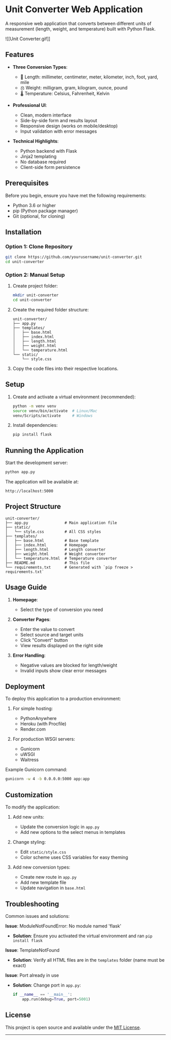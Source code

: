 # Unit Converter Web Application

A responsive web application that converts between different units of measurement (length, weight, and temperature) built with Python Flask.

![[Unit Converter.gif]]

## Features

- **Three Conversion Types**:
  - 📏 Length: millimeter, centimeter, meter, kilometer, inch, foot, yard, mile
  - ⚖️ Weight: milligram, gram, kilogram, ounce, pound
  - 🌡️ Temperature: Celsius, Fahrenheit, Kelvin

- **Professional UI**:
  - Clean, modern interface
  - Side-by-side form and results layout
  - Responsive design (works on mobile/desktop)
  - Input validation with error messages

- **Technical Highlights**:
  - Python backend with Flask
  - Jinja2 templating
  - No database required
  - Client-side form persistence

## Prerequisites

Before you begin, ensure you have met the following requirements:
- Python 3.6 or higher
- pip (Python package manager)
- Git (optional, for cloning)

## Installation

### Option 1: Clone Repository
```bash
git clone https://github.com/yourusername/unit-converter.git
cd unit-converter
```

### Option 2: Manual Setup
1. Create project folder:
   ```bash
   mkdir unit-converter
   cd unit-converter
   ```

2. Create the required folder structure:
   ```
   unit-converter/
   ├── app.py
   ├── templates/
   │   ├── base.html
   │   ├── index.html
   │   ├── length.html
   │   ├── weight.html
   │   └── temperature.html
   └── static/
       └── style.css
   ```

3. Copy the code files into their respective locations.

## Setup

1. Create and activate a virtual environment (recommended):
   ```bash
   python -m venv venv
   source venv/bin/activate  # Linux/Mac
   venv/Scripts/activate     # Windows
   ```

2. Install dependencies:
   ```bash
   pip install flask
   ```

## Running the Application

Start the development server:
```bash
python app.py
```

The application will be available at:
```
http://localhost:5000
```

## Project Structure

```
unit-converter/
├── app.py                # Main application file
├── static/
│   └── style.css         # All CSS styles
├── templates/
│   ├── base.html         # Base template
│   ├── index.html        # Homepage
│   ├── length.html       # Length converter
│   ├── weight.html       # Weight converter
│   └── temperature.html  # Temperature converter
├── README.md             # This file
└── requirements.txt      # Generated with `pip freeze > requirements.txt`
```

## Usage Guide

1. **Homepage**:
   - Select the type of conversion you need

2. **Converter Pages**:
   - Enter the value to convert
   - Select source and target units
   - Click "Convert" button
   - View results displayed on the right side

3. **Error Handling**:
   - Negative values are blocked for length/weight
   - Invalid inputs show clear error messages

## Deployment

To deploy this application to a production environment:

1. For simple hosting:
   - PythonAnywhere
   - Heroku (with Procfile)
   - Render.com

2. For production WSGI servers:
   - Gunicorn
   - uWSGI
   - Waitress

Example Gunicorn command:
```bash
gunicorn -w 4 -b 0.0.0.0:5000 app:app
```

## Customization

To modify the application:

1. Add new units:
   - Update the conversion logic in `app.py`
   - Add new options to the select menus in templates

2. Change styling:
   - Edit `static/style.css`
   - Color scheme uses CSS variables for easy theming

3. Add new conversion types:
   - Create new route in `app.py`
   - Add new template file
   - Update navigation in `base.html`

## Troubleshooting

Common issues and solutions:

**Issue**: ModuleNotFoundError: No module named 'flask'
- **Solution**: Ensure you activated the virtual environment and ran `pip install flask`

**Issue**: TemplateNotFound
- **Solution**: Verify all HTML files are in the `templates` folder (name must be exact)

**Issue**: Port already in use
- **Solution**: Change port in `app.py`:
  ```python
  if __name__ == '__main__':
      app.run(debug=True, port=5001)
  ```

## License

This project is open source and available under the [MIT License](LICENSE).

---

